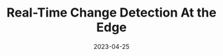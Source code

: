 ---
title: "Real-Time Change Detection At the Edge"
collection: publications
permalink: /publication/change-detection-edge
excerpt: 'This paper presents a lightweight unsupervised change detection solution for crop health monitoring that can be deployed on low-compute edge computing devices.'
date: 2023-04-25
venue: 'IEEE Journal of Selected Topics in Applied Earth Observations and Remote Sensing'
paperurl: 'https://ieeexplore.ieee.org/abstract/document/10069041'
citation: 'Gadiraju, Krishna Karthik, Zexi Chen, Bharathkumar Ramachandra, and Ranga Raju Vatsavai. "Real-Time Change Detection At the Edge." In 2022 21st IEEE International Conference on Machine Learning and Applications (ICMLA), pp. 776-781. IEEE, 2022.'

---